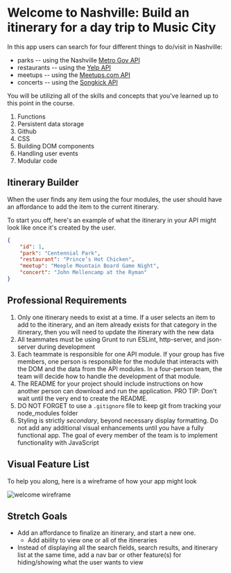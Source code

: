 # Welcome to Nashville: Build an itinerary for a day trip to Music City

In this app users can search for four different things to do/visit in Nashville:
* parks -- using the Nashville [Metro Gov API](https://dev.socrata.com/foundry/data.nashville.gov/xbru-cfzi)
* restaurants -- using the [Yelp API](https://www.yelp.com/developers/documentation/v3/business_search)
* meetups -- using the [Meetups.com API](https://www.meetup.com/meetup_api/)
* concerts -- using the [Songkick API](https://www.songkick.com/developer)

You will be utilizing all of the skills and concepts that you've learned up to this point in the course.

1. Functions
1. Persistent data storage
1. Github
1. CSS
1. Building DOM components
1. Handling user events
1. Modular code

## Itinerary Builder

When the user finds any item using the four modules, the user should have an affordance to add the item to the current itinerary.


To start you off, here's an example of what the itinerary in your API might look like once it's created by the user.

```json
{
	"id": 1,
	"park": "Centennial Park",
	"restaurant": "Prince’s Hot Chicken",
	"meetup": "Meeple Mountain Board Game Night",
	"concert": "John Mellencamp at the Ryman"
}
```

## Professional Requirements

1. Only one itinerary needs to exist at a time. If a user selects an item to add to the itinerary, and an item already exists for that category in the itinerary, then you will need to update the itinerary with the new data
1. All teammates must be using Grunt to run ESLint, http-server, and json-server during development
1. Each teammate is responsible for one API module. If your group has five members, one person is responsible for the module that interacts with the DOM and the data from the API modules. In a four-person team, the team will decide how to handle the development of that module.
1. The README for your project should include instructions on how another person can download and run the application. PRO TIP: Don't wait until the very end to create the README.
1. DO NOT FORGET to use a `.gitignore` file to keep git from tracking your node_modules folder
1. Styling is strictly _secondary_, beyond necessary display formatting. Do not add any additional visual enhancements until you have a fully functional app. The goal of every member of the team is to implement functionality with JavaScript

## Visual Feature List

To help you along, here is a wireframe of how your app might look

![welcome wireframe](./images/welcome_nash_wireframe2.png)

## Stretch Goals
* Add an affordance to finalize an itinerary, and start a new one.
  * Add ability to view one or all of the itineraries
* Instead of displaying all the search fields, search results, and itinerary list at the same time, add a nav bar or other feature(s) for hiding/showing what the user wants to view
